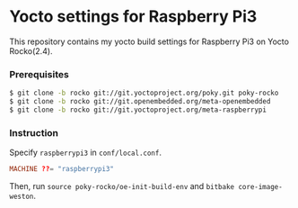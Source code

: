 Yocto settings for Raspberry Pi3
===

This repository contains my yocto build settings for Raspberry Pi3 on Yocto Rocko(2.4).

### Prerequisites

```bash
$ git clone -b rocko git://git.yoctoproject.org/poky.git poky-rocko
$ git clone -b rocko git://git.openembedded.org/meta-openembedded
$ git clone -b rocko git://git.yoctoproject.org/meta-raspberrypi
```

### Instruction

Specify `raspberrypi3` in `conf/local.conf`.

```conf
MACHINE ??= "raspberrypi3"
```

Then, run `source poky-rocko/oe-init-build-env` and `bitbake core-image-weston`.
